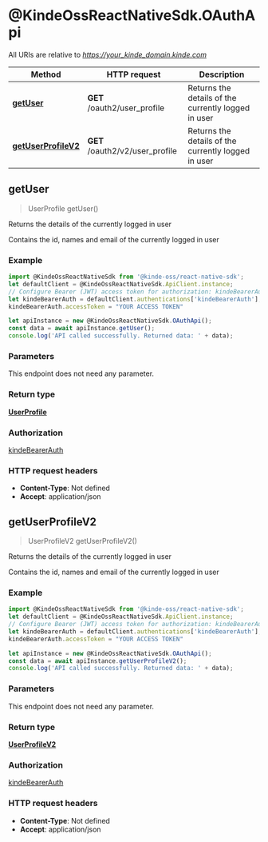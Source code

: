 # @KindeOssReactNativeSdk.OAuthApi

All URIs are relative to *https://your_kinde_domain.kinde.com*

| Method                                               | HTTP request                    | Description                                         |
| ---------------------------------------------------- | ------------------------------- | --------------------------------------------------- |
| [**getUser**](OAuthApi.md#getUser)                   | **GET** /oauth2/user_profile    | Returns the details of the currently logged in user |
| [**getUserProfileV2**](OAuthApi.md#getUserProfileV2) | **GET** /oauth2/v2/user_profile | Returns the details of the currently logged in user |

## getUser

> UserProfile getUser()

Returns the details of the currently logged in user

Contains the id, names and email of the currently logged in user

### Example

```javascript
import @KindeOssReactNativeSdk from '@kinde-oss/react-native-sdk';
let defaultClient = @KindeOssReactNativeSdk.ApiClient.instance;
// Configure Bearer (JWT) access token for authorization: kindeBearerAuth
let kindeBearerAuth = defaultClient.authentications['kindeBearerAuth'];
kindeBearerAuth.accessToken = "YOUR ACCESS TOKEN"

let apiInstance = new @KindeOssReactNativeSdk.OAuthApi();
const data = await apiInstance.getUser();
console.log('API called successfully. Returned data: ' + data);

```

### Parameters

This endpoint does not need any parameter.

### Return type

[**UserProfile**](UserProfile.md)

### Authorization

[kindeBearerAuth](../README.md#kindeBearerAuth)

### HTTP request headers

-   **Content-Type**: Not defined
-   **Accept**: application/json

## getUserProfileV2

> UserProfileV2 getUserProfileV2()

Returns the details of the currently logged in user

Contains the id, names and email of the currently logged in user

### Example

```javascript
import @KindeOssReactNativeSdk from '@kinde-oss/react-native-sdk';
let defaultClient = @KindeOssReactNativeSdk.ApiClient.instance;
// Configure Bearer (JWT) access token for authorization: kindeBearerAuth
let kindeBearerAuth = defaultClient.authentications['kindeBearerAuth'];
kindeBearerAuth.accessToken = "YOUR ACCESS TOKEN"

let apiInstance = new @KindeOssReactNativeSdk.OAuthApi();
const data = await apiInstance.getUserProfileV2();
console.log('API called successfully. Returned data: ' + data);

```

### Parameters

This endpoint does not need any parameter.

### Return type

[**UserProfileV2**](UserProfileV2.md)

### Authorization

[kindeBearerAuth](../README.md#kindeBearerAuth)

### HTTP request headers

-   **Content-Type**: Not defined
-   **Accept**: application/json

